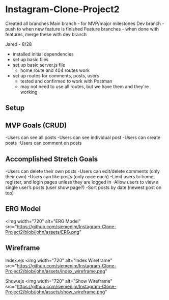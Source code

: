 # Instagram-Clone-Project2

Created all branches
Main branch - for MVP/major milestones
Dev branch - push to when new feature is finished
Feature branches - when done with features, merge these with dev branch

Jared - 8/28
- installed initial dependencies
- set up basic files
- set up basic server.js file
    - home route and 404 routes work
- set up routes for comments, posts, users
    - tested and confirmed to work with Postman
    - may not need to use all routes, but we have them and they're working

## Setup


## MVP Goals (CRUD)
-Users can see all posts
-Users can see individual post
-Users can create posts
-Users can comment on posts

## Accomplished Stretch Goals
-Users can delete their own posts
-Users can edit/delete comments (only their own)
-Users can like posts (only once each)
-Limit users to home, register, and login pages 
    unless they are logged in
-Allow users to view a single user’s posts 
    (user show page?)
-Sort posts by date (newest post on top)

## ERG Model
<img width="720" alt="ERG Model" src="https://github.com/siemenjm/Instagram-Clone-Project2/blob/john/assets/ERG.png"


## Wireframe
Index.ejs
<img width="720" alt="Index Wireframe" src="https://github.com/siemenjm/Instagram-Clone-Project2/blob/john/assets/index_wireframe.png"

Show.ejs
<img width="720" alt="Show Wireframe" src="https://github.com/siemenjm/Instagram-Clone-Project2/blob/john/assets/show_wireframe.png"
